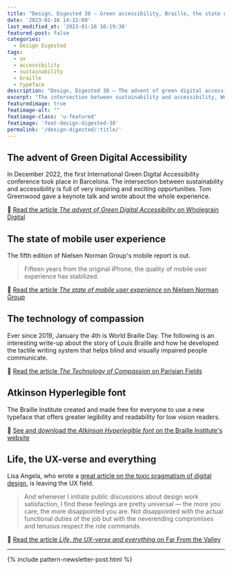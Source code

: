```yaml
---
title: "Design, Digested 38 – Green accessibility, Braille, the state of mobile UX"
date: '2023-01-16 14:32:09'
last_modified_at: '2023-01-16 16:19:36'
featured-post: false
categories:
  - Design Digested
tags:
  - ux
  - accessibility
  - sustainability
  - braille
  - typeface
description: "Design, Digested 38 – The advent of green digital accessibility, World Braille Day and Louis Braille's story, the state of mobile UX and more."
excerpt: "The intersection between sustainability and accessibility, World Braille Day, the state of mobile UX and more."
featuredimage: true
featimage-alt: ""
featimage-class: 'u-featured'
featimage: 'feat-design-digested-38'
permalink: '/design-digested/:title/'
---
```

## The advent of Green Digital Accessibility

In December 2022, the first International Green Digital Accessibility conference took place in Barcelona. The intersection between sustainability and accessibility is full of very inspiring and exciting opportunities. Tom Greenwood gave a keynote talk and wrote about the whole experience.

🔗 [Read the article _The advent of Green Digital Accessibility_ on Wholegrain Digital](https://www.wholegraindigital.com/blog/green-digital-accessibility/)

## The state of mobile user experience

The fifth edition of Nielsen Norman Group's mobile report is out. 

> Fifteen years from the original iPhone, the quality of mobile user experience has stabilized.

🔗 [Read the article _The state of mobile user experience_ on Nielsen Norman Group](https://www.nngroup.com/articles/state-mobile-ux/)

## The technology of compassion

Ever since 2019, January the 4th is World Braille Day. The following is an interesting write-up about the story of Louis Braille and how he developed the tactile writing system that helps blind and visually impaired people communicate.

🔗 [Read the article _The Technology of Compassion_ on Parisian Fields](https://parisianfields.com/2012/09/30/the-technology-of-compassion/)

## Atkinson Hyperlegible font

The Braille Institute created and made free for everyone to use a new typeface that offers greater legibility and readability for low vision readers. 

🔗 [See and download the _Atkinson Hyperlegible font_ on the Braille Institute's website](https://brailleinstitute.org/freefont)

## Life, the UX-verse and everything

Lisa Angela, who wrote a [great article on the toxic pragmatism of digital design](https://silviamaggidesign.com/design-digested/undoing-toxic-dogmatism/), is leaving the UX field. 

> And whenever I initiate public discussions about design work satisfaction, I find these feelings are pretty universal — the more you care, the more disappointed you are. Not disappointed with the actual functional duties of the job but with the neverending compromises and tenuous respect the role commands.

🔗 [Read the article _Life, the UX-verse and everything_ on Far From the Valley](https://farfromthevalley.substack.com/p/life-the-ux-verse-and-everything)

---

{% include pattern-newsletter-post.html %}